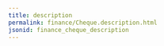 ```yaml
---
title: description
permalink: finance/Cheque.description.html
jsonid: finance_cheque_description
---
```

